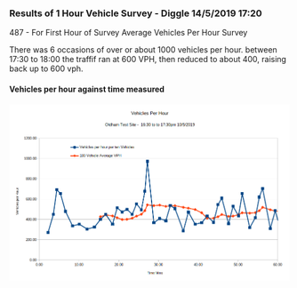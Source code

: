 ### Results of 1 Hour Vehicle Survey - Diggle 14/5/2019 17:20  

487    - For First Hour of Survey Average Vehicles Per Hour Survey  


There was 6 occasions of over or about 1000 vehicles per hour. between 17:30 to 18:00 the traffif ran at 600 VPH, then reduced to about 400, raising back up to 600 vph.




#### Vehicles per hour against time measured  


![Vehicles /hour - Oldham 10.5.2019](https://raw.githubusercontent.com/wrapperband/OpenTrafficSurvey/master/CaseStudies/2019-05-10%20-%20Oldham%20Test%20Site%201HrSurvey/Images/2019-5-10-vph-01.png)





